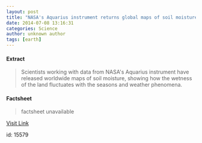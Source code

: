 ```yaml
---
layout: post
title: "NASA's Aquarius instrument returns global maps of soil moisture"
date: 2014-07-08 13:16:31
categories: Science
author: unknown author
tags: [earth]
---
```



#### Extract
>Scientists working with data from NASA's Aquarius instrument have released worldwide maps of soil moisture, showing how the wetness of the land fluctuates with the seasons and weather phenomena.

#### Factsheet
>factsheet unavailable

[Visit Link](http://phys.org/news324029771.html)

id:   15579

